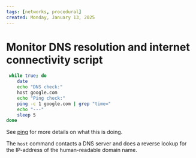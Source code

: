 ```yaml
---
tags: [networks, procedural]
created: Monday, January 13, 2025
---
```


# Monitor DNS resolution and internet connectivity script

```bash
 while true; do
    date
    echo "DNS check:"
    host google.com
    echo "Ping check:"
    ping -c 1 google.com | grep "time="
    echo "---"
    sleep 5
done
```

See [ping](./Ping.md) for more details on what this is doing.

The `host` command contacts a DNS server and does a reverse lookup for the
IP-address of the human-readable domain name.
